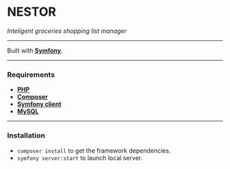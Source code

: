 # NESTOR

*Inteligent groceries shopping list manager*

---

Built with **[Symfony](https://symfony.com)**.

---

### Requirements

- **[PHP](https://www.php.net/)**
- **[Composer](https://getcomposer.org/)**
- **[Symfony client](https://symfony.com/download)**
- **[MySQL](https://www.mysql.com/)**

---

### Installation

- `composer install` to get the framework dependencies.
- `symfony server:start` to launch local server.

